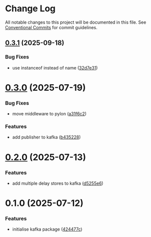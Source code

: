 # Change Log

All notable changes to this project will be documented in this file.
See [Conventional Commits](https://conventionalcommits.org) for commit guidelines.

## [0.3.1](https://github.com/lindorm-io/monorepo/compare/@lindorm/kafka@0.3.0...@lindorm/kafka@0.3.1) (2025-09-18)

### Bug Fixes

- use instanceof instead of name ([32d7e31](https://github.com/lindorm-io/monorepo/commit/32d7e31a81a0766f2165afc5c1a9106c957b5d6e))

# [0.3.0](https://github.com/lindorm-io/monorepo/compare/@lindorm/kafka@0.2.0...@lindorm/kafka@0.3.0) (2025-07-19)

### Bug Fixes

- move middleware to pylon ([a31f6c2](https://github.com/lindorm-io/monorepo/commit/a31f6c20c35629f6c905d657fd53d5b423636c60))

### Features

- add publisher to kafka ([b435228](https://github.com/lindorm-io/monorepo/commit/b4352283624dfc94ec179592f178d507775e61e1))

# [0.2.0](https://github.com/lindorm-io/monorepo/compare/@lindorm/kafka@0.1.0...@lindorm/kafka@0.2.0) (2025-07-13)

### Features

- add multiple delay stores to kafka ([d5255e6](https://github.com/lindorm-io/monorepo/commit/d5255e6fd03ae1fdefdcca36cb54920492b32308))

# 0.1.0 (2025-07-12)

### Features

- initialise kafka package ([424477c](https://github.com/lindorm-io/monorepo/commit/424477cc8eb154f80c4e207da316ddf462184f89))
